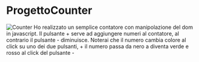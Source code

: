 # ProgettoCounter
![Counter](https://user-images.githubusercontent.com/86296807/150529185-09f85f16-fb5b-4e02-a409-388324fadf87.png)
Ho realizzato un semplice contatore con manipolazione del dom in javascript.
Il pulsante + serve ad aggiungere numeri al contatore, al contrario il pulsante - diminuisce.
Noterai che il numero cambia colore al click su uno dei due pulsanti, + il numero passa da nero a diventa verde e rosso al click del pulsante -
